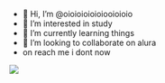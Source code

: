 - 👋 Hi, I’m @oioioioioioiooioioio
- 👀 I’m interested in study
- 🌱 I’m currently learning things
- 💞️ I’m looking to collaborate on alura 
- on reach me i dont now

<!---
oioioioioioiooioioio/oioioioioioiooioioio is a ✨ special ✨ repository because its `README.md` (this file) appears on your GitHub profile.
You can click the Preview link to take a look at your changes.
--->
![](https://media.tenor.com/NwB4QhuGUY0AAAAC/lol-amog.gif
)

